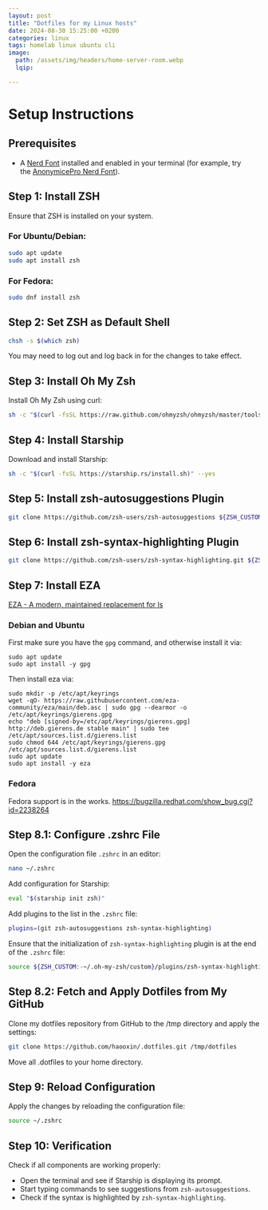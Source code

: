 ```yaml
---
layout: post
title: "Dotfiles for my Linux hosts"
date: 2024-08-30 15:25:00 +0200
categories: linux
tags: homelab linux ubuntu cli
image:
  path: /assets/img/headers/home-server-room.webp
  lqip: 

---
```


# Setup Instructions

## Prerequisites
- A [Nerd Font](https://www.nerdfonts.com/) installed and enabled in your terminal (for example, try the [AnonymicePro Nerd Font](https://www.nerdfonts.com/font-downloads)).

## Step 1: Install ZSH
Ensure that ZSH is installed on your system.

### For Ubuntu/Debian:
```bash
sudo apt update
sudo apt install zsh
```

### For Fedora:
```bash
sudo dnf install zsh
```

## Step 2: Set ZSH as Default Shell
```bash
chsh -s $(which zsh)
```
You may need to log out and log back in for the changes to take effect.

## Step 3: Install Oh My Zsh
Install Oh My Zsh using curl:
```bash
sh -c "$(curl -fsSL https://raw.github.com/ohmyzsh/ohmyzsh/master/tools/install.sh)"
```

## Step 4: Install Starship
Download and install Starship:
```bash
sh -c "$(curl -fsSL https://starship.rs/install.sh)" --yes
```

## Step 5: Install zsh-autosuggestions Plugin
```bash
git clone https://github.com/zsh-users/zsh-autosuggestions ${ZSH_CUSTOM:-~/.oh-my-zsh/custom}/plugins/zsh-autosuggestions
```

## Step 6: Install zsh-syntax-highlighting Plugin
```bash
git clone https://github.com/zsh-users/zsh-syntax-highlighting.git ${ZSH_CUSTOM:-~/.oh-my-zsh/custom}/plugins/zsh-syntax-highlighting
```

## Step 7: Install EZA
[EZA - A modern, maintained replacement for ls](https://eza.rocks/)

### Debian and Ubuntu
First make sure you have the `gpg` command, and otherwise install it via:

```
sudo apt update
sudo apt install -y gpg
```

Then install eza via:

```
sudo mkdir -p /etc/apt/keyrings
wget -qO- https://raw.githubusercontent.com/eza-community/eza/main/deb.asc | sudo gpg --dearmor -o /etc/apt/keyrings/gierens.gpg
echo "deb [signed-by=/etc/apt/keyrings/gierens.gpg] http://deb.gierens.de stable main" | sudo tee /etc/apt/sources.list.d/gierens.list
sudo chmod 644 /etc/apt/keyrings/gierens.gpg /etc/apt/sources.list.d/gierens.list
sudo apt update
sudo apt install -y eza
```

### Fedora
Fedora support is in the works.
https://bugzilla.redhat.com/show_bug.cgi?id=2238264

## Step 8.1: Configure .zshrc File
Open the configuration file `.zshrc` in an editor:
```bash
nano ~/.zshrc
```

Add configuration for Starship:
```bash
eval "$(starship init zsh)"
```

Add plugins to the list in the `.zshrc` file:
```bash
plugins=(git zsh-autosuggestions zsh-syntax-highlighting)
```

Ensure that the initialization of `zsh-syntax-highlighting` plugin is at the end of the `.zshrc` file:
```bash
source ${ZSH_CUSTOM:-~/.oh-my-zsh/custom}/plugins/zsh-syntax-highlighting/zsh-syntax-highlighting.zsh
```

## Step 8.2: Fetch and Apply Dotfiles from My GitHub
Clone my dotfiles repository from GitHub to the /tmp directory and apply the settings:
```bash
git clone https://github.com/haooxin/.dotfiles.git /tmp/dotfiles
```
Move all .dotfiles to your home directory.

## Step 9: Reload Configuration
Apply the changes by reloading the configuration file:
```bash
source ~/.zshrc
```

## Step 10: Verification
Check if all components are working properly:
- Open the terminal and see if Starship is displaying its prompt.
- Start typing commands to see suggestions from `zsh-autosuggestions`.
- Check if the syntax is highlighted by `zsh-syntax-highlighting`.